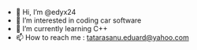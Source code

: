 - 👋 Hi, I’m @edyx24
- 👀 I’m interested in coding car software
- 🌱 I’m currently learning C++
- 📫 How to reach me : tatarasanu.eduard@yahoo.com

<!---
edyx24/edyx24 is a ✨ special ✨ repository because its `README.md` (this file) appears on your GitHub profile.
You can click the Preview link to take a look at your changes.
--->
